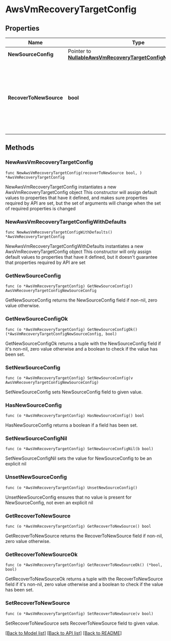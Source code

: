 # AwsVmRecoveryTargetConfig

## Properties

Name | Type | Description | Notes
------------ | ------------- | ------------- | -------------
**NewSourceConfig** | Pointer to [**NullableAwsVmRecoveryTargetConfigNewSourceConfig**](AwsVmRecoveryTargetConfigNewSourceConfig.md) |  | [optional] 
**RecoverToNewSource** | **bool** | Specifies the parameter whether the recovery should be performed to a new or an existing Source Target. | 

## Methods

### NewAwsVmRecoveryTargetConfig

`func NewAwsVmRecoveryTargetConfig(recoverToNewSource bool, ) *AwsVmRecoveryTargetConfig`

NewAwsVmRecoveryTargetConfig instantiates a new AwsVmRecoveryTargetConfig object
This constructor will assign default values to properties that have it defined,
and makes sure properties required by API are set, but the set of arguments
will change when the set of required properties is changed

### NewAwsVmRecoveryTargetConfigWithDefaults

`func NewAwsVmRecoveryTargetConfigWithDefaults() *AwsVmRecoveryTargetConfig`

NewAwsVmRecoveryTargetConfigWithDefaults instantiates a new AwsVmRecoveryTargetConfig object
This constructor will only assign default values to properties that have it defined,
but it doesn't guarantee that properties required by API are set

### GetNewSourceConfig

`func (o *AwsVmRecoveryTargetConfig) GetNewSourceConfig() AwsVmRecoveryTargetConfigNewSourceConfig`

GetNewSourceConfig returns the NewSourceConfig field if non-nil, zero value otherwise.

### GetNewSourceConfigOk

`func (o *AwsVmRecoveryTargetConfig) GetNewSourceConfigOk() (*AwsVmRecoveryTargetConfigNewSourceConfig, bool)`

GetNewSourceConfigOk returns a tuple with the NewSourceConfig field if it's non-nil, zero value otherwise
and a boolean to check if the value has been set.

### SetNewSourceConfig

`func (o *AwsVmRecoveryTargetConfig) SetNewSourceConfig(v AwsVmRecoveryTargetConfigNewSourceConfig)`

SetNewSourceConfig sets NewSourceConfig field to given value.

### HasNewSourceConfig

`func (o *AwsVmRecoveryTargetConfig) HasNewSourceConfig() bool`

HasNewSourceConfig returns a boolean if a field has been set.

### SetNewSourceConfigNil

`func (o *AwsVmRecoveryTargetConfig) SetNewSourceConfigNil(b bool)`

 SetNewSourceConfigNil sets the value for NewSourceConfig to be an explicit nil

### UnsetNewSourceConfig
`func (o *AwsVmRecoveryTargetConfig) UnsetNewSourceConfig()`

UnsetNewSourceConfig ensures that no value is present for NewSourceConfig, not even an explicit nil
### GetRecoverToNewSource

`func (o *AwsVmRecoveryTargetConfig) GetRecoverToNewSource() bool`

GetRecoverToNewSource returns the RecoverToNewSource field if non-nil, zero value otherwise.

### GetRecoverToNewSourceOk

`func (o *AwsVmRecoveryTargetConfig) GetRecoverToNewSourceOk() (*bool, bool)`

GetRecoverToNewSourceOk returns a tuple with the RecoverToNewSource field if it's non-nil, zero value otherwise
and a boolean to check if the value has been set.

### SetRecoverToNewSource

`func (o *AwsVmRecoveryTargetConfig) SetRecoverToNewSource(v bool)`

SetRecoverToNewSource sets RecoverToNewSource field to given value.



[[Back to Model list]](../README.md#documentation-for-models) [[Back to API list]](../README.md#documentation-for-api-endpoints) [[Back to README]](../README.md)


